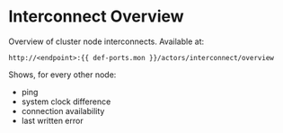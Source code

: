 # Interconnect Overview

Overview of cluster node interconnects. Available at:

```text
http://<endpoint>:{{ def-ports.mon }}/actors/interconnect/overview
```

Shows, for every other node:

* ping
* system clock difference
* connection availability
* last written error

